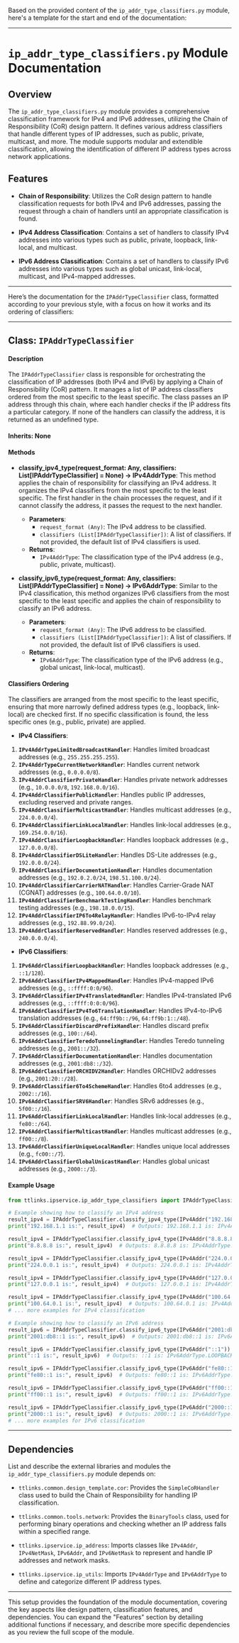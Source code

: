 Based on the provided content of the `ip_addr_type_classifiers.py` module, here's a template for the start and end of the documentation:

---

# `ip_addr_type_classifiers.py` Module Documentation

## Overview

The `ip_addr_type_classifiers.py` module provides a comprehensive classification framework for IPv4 and IPv6 addresses, utilizing the Chain of Responsibility (CoR) design pattern. It defines various address classifiers that handle different types of IP addresses, such as public, private, multicast, and more. The module supports modular and extendible classification, allowing the identification of different IP address types across network applications.

## Features

- **Chain of Responsibility**: Utilizes the CoR design pattern to handle classification requests for both IPv4 and IPv6 addresses, passing the request through a chain of handlers until an appropriate classification is found.
  
- **IPv4 Address Classification**: Contains a set of handlers to classify IPv4 addresses into various types such as public, private, loopback, link-local, and multicast.
  
- **IPv6 Address Classification**: Contains a set of handlers to classify IPv6 addresses into various types such as global unicast, link-local, multicast, and IPv4-mapped addresses.

---
Here’s the documentation for the `IPAddrTypeClassifier` class, formatted according to your previous style, with a focus on how it works and its ordering of classifiers:

---

## Class: `IPAddrTypeClassifier`
#### Description

The `IPAddrTypeClassifier` class is responsible for orchestrating the classification of IP addresses (both IPv4 and IPv6) by applying a Chain of Responsibility (CoR) pattern. It manages a list of IP address classifiers ordered from the most specific to the least specific. The class passes an IP address through this chain, where each handler checks if the IP address fits a particular category. If none of the handlers can classify the address, it is returned as an undefined type.

#### Inherits: None

#### Methods

- **classify_ipv4_type(request_format: Any, classifiers: List[IPAddrTypeClassifier] = None) -> IPv4AddrType**:
  This method applies the chain of responsibility for classifying an IPv4 address. It organizes the IPv4 classifiers from the most specific to the least specific. The first handler in the chain processes the request, and if it cannot classify the address, it passes the request to the next handler.
  - **Parameters**:
    - `request_format (Any)`: The IPv4 address to be classified.
    - `classifiers (List[IPAddrTypeClassifier])`: A list of classifiers. If not provided, the default list of IPv4 classifiers is used.
  - **Returns**:
    - `IPv4AddrType`: The classification type of the IPv4 address (e.g., public, private, multicast).

- **classify_ipv6_type(request_format: Any, classifiers: List[IPAddrTypeClassifier] = None) -> IPv6AddrType**:
  Similar to the IPv4 classification, this method organizes IPv6 classifiers from the most specific to the least specific and applies the chain of responsibility to classify an IPv6 address.
  - **Parameters**:
    - `request_format (Any)`: The IPv6 address to be classified.
    - `classifiers (List[IPAddrTypeClassifier])`: A list of classifiers. If not provided, the default list of IPv6 classifiers is used.
  - **Returns**:
    - `IPv6AddrType`: The classification type of the IPv6 address (e.g., global unicast, link-local, multicast).

#### Classifiers Ordering

The classifiers are arranged from the most specific to the least specific, ensuring that more narrowly defined address types (e.g., loopback, link-local) are checked first. If no specific classification is found, the less specific ones (e.g., public, private) are applied.

- **IPv4 Classifiers**:
1. **`IPv4AddrTypeLimitedBroadcastHandler`**: Handles limited broadcast addresses (e.g., `255.255.255.255`).
2. **`IPv4AddrTypeCurrentNetworkHandler`**: Handles current network addresses (e.g., `0.0.0.0/8`).
3. **`IPv4AddrClassifierPrivateHandler`**: Handles private network addresses (e.g., `10.0.0.0/8`, `192.168.0.0/16`).
4. **`IPv4AddrClassifierPublicHandler`**: Handles public IP addresses, excluding reserved and private ranges.
5. **`IPv4AddrClassifierMulticastHandler`**: Handles multicast addresses (e.g., `224.0.0.0/4`).
6. **`IPv4AddrClassifierLinkLocalHandler`**: Handles link-local addresses (e.g., `169.254.0.0/16`).
7. **`IPv4AddrClassifierLoopbackHandler`**: Handles loopback addresses (e.g., `127.0.0.0/8`).
8. **`IPv4AddrClassifierDSLiteHandler`**: Handles DS-Lite addresses (e.g., `192.0.0.0/24`).
9. **`IPv4AddrClassifierDocumentationHandler`**: Handles documentation addresses (e.g., `192.0.2.0/24`, `198.51.100.0/24`).
10. **`IPv4AddrClassifierCarrierNATHandler`**: Handles Carrier-Grade NAT (CGNAT) addresses (e.g., `100.64.0.0/10`).
11. **`IPv4AddrClassifierBenchmarkTestingHandler`**: Handles benchmark testing addresses (e.g., `198.18.0.0/15`).
12. **`IPv4AddrClassifierIP6To4RelayHandler`**: Handles IPv6-to-IPv4 relay addresses (e.g., `192.88.99.0/24`).
13. **`IPv4AddrClassifierReservedHandler`**: Handles reserved addresses (e.g., `240.0.0.0/4`).

- **IPv6 Classifiers**:
1. **`IPv6AddrClassifierLoopbackHandler`**: Handles loopback addresses (e.g., `::1/128`).
2. **`IPv6AddrClassifierIPv4MappedHandler`**: Handles IPv4-mapped IPv6 addresses (e.g., `::ffff:0:0/96`).
3. **`IPv6AddrClassifierIPv4TranslatedHandler`**: Handles IPv4-translated IPv6 addresses (e.g., `::ffff:0:0:0/96`).
4. **`IPv6AddrClassifierIPv4To6TranslationHandler`**: Handles IPv4-to-IPv6 translation addresses (e.g., `64:ff9b::/96`, `64:ff9b:1::/48`).
5. **`IPv6AddrClassifierDiscardPrefixHandler`**: Handles discard prefix addresses (e.g., `100::/64`).
6. **`IPv6AddrClassifierTeredoTunnelingHandler`**: Handles Teredo tunneling addresses (e.g., `2001::/32`).
7. **`IPv6AddrClassifierDocumentationHandler`**: Handles documentation addresses (e.g., `2001:db8::/32`).
8. **`IPv6AddrClassifierORCHIDV2Handler`**: Handles ORCHIDv2 addresses (e.g., `2001:20::/28`).
9. **`IPv6AddrClassifier6To4SchemeHandler`**: Handles 6to4 addresses (e.g., `2002::/16`).
10. **`IPv6AddrClassifierSRV6Handler`**: Handles SRv6 addresses (e.g., `5f00::/16`).
11. **`IPv6AddrClassifierLinkLocalHandler`**: Handles link-local addresses (e.g., `fe80::/64`).
12. **`IPv6AddrClassifierMulticastHandler`**: Handles multicast addresses (e.g., `ff00::/8`).
13. **`IPv6AddrClassifierUniqueLocalHandler`**: Handles unique local addresses (e.g., `fc00::/7`).
14. **`IPv6AddrClassifierGlobalUnicastHandler`**: Handles global unicast addresses (e.g., `2000::/3`).

#### Example Usage

```python
from ttlinks.ipservice.ip_addr_type_classifiers import IPAddrTypeClassifier, IPv4Addr, IPv6Addr

# Example showing how to classify an IPv4 address
result_ipv4 = IPAddrTypeClassifier.classify_ipv4_type(IPv4Addr("192.168.1.1"))
print("192.168.1.1 is:", result_ipv4)  # Outputs: 192.168.1.1 is: IPv4AddrType.PRIVATE

result_ipv4 = IPAddrTypeClassifier.classify_ipv4_type(IPv4Addr("8.8.8.8"))
print("8.8.8.8 is:", result_ipv4)  # Outputs: 8.8.8.8 is: IPv4AddrType.PUBLIC

result_ipv4 = IPAddrTypeClassifier.classify_ipv4_type(IPv4Addr("224.0.0.1"))
print("224.0.0.1 is:", result_ipv4)  # Outputs: 224.0.0.1 is: IPv4AddrType.MULTICAST

result_ipv4 = IPAddrTypeClassifier.classify_ipv4_type(IPv4Addr("127.0.0.1"))
print("127.0.0.1 is:", result_ipv4)  # Outputs: 127.0.0.1 is: IPv4AddrType.LOOPBACK

result_ipv4 = IPAddrTypeClassifier.classify_ipv4_type(IPv4Addr("100.64.0.1"))
print("100.64.0.1 is:", result_ipv4)  # Outputs: 100.64.0.1 is: IPv4AddrType.CARRIER_GRADE_NAT
# ... more examples for IPv4 classification

# Example showing how to classify an IPv6 address
result_ipv6 = IPAddrTypeClassifier.classify_ipv6_type(IPv6Addr("2001:db8::1"))
print("2001:db8::1 is:", result_ipv6)  # Outputs: 2001:db8::1 is: IPv6AddrType.DOCUMENTATION

result_ipv6 = IPAddrTypeClassifier.classify_ipv6_type(IPv6Addr("::1"))
print("::1 is:", result_ipv6)  # Outputs: ::1 is: IPv6AddrType.LOOPBACK

result_ipv6 = IPAddrTypeClassifier.classify_ipv6_type(IPv6Addr("fe80::1"))
print("fe80::1 is:", result_ipv6)  # Outputs: fe80::1 is: IPv6AddrType.LINK_LOCAL

result_ipv6 = IPAddrTypeClassifier.classify_ipv6_type(IPv6Addr("ff00::1"))
print("ff00::1 is:", result_ipv6)  # Outputs: ff00::1 is: IPv6AddrType.MULTICAST

result_ipv6 = IPAddrTypeClassifier.classify_ipv6_type(IPv6Addr("2000::1"))
print("2000::1 is:", result_ipv6)  # Outputs: 2000::1 is: IPv6AddrType.GLOBAL_UNICAST
# ... more examples for IPv6 classification
```


---

## Dependencies

List and describe the external libraries and modules the `ip_addr_type_classifiers.py` module depends on: 

- `ttlinks.common.design_template.cor`: Provides the `SimpleCoRHandler` class used to build the Chain of Responsibility for handling IP classification.
  
- `ttlinks.common.tools.network`: Provides the `BinaryTools` class, used for performing binary operations and checking whether an IP address falls within a specified range.

- `ttlinks.ipservice.ip_address`: Imports classes like `IPv4Addr`, `IPv4NetMask`, `IPv6Addr`, and `IPv6NetMask` to represent and handle IP addresses and network masks.

- `ttlinks.ipservice.ip_utils`: Imports `IPv4AddrType` and `IPv6AddrType` to define and categorize different IP address types.

---

This setup provides the foundation of the module documentation, covering the key aspects like design pattern, classification features, and dependencies. You can expand the "Features" section by detailing additional functions if necessary, and describe more specific dependencies as you review the full scope of the module.